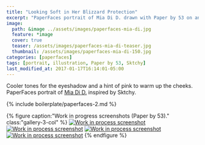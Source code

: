 ```yaml
---
title: "Looking Soft in Her Blizzard Protection"
excerpt: "PaperFaces portrait of Mia Di D. drawn with Paper by 53 on an iPad."
image: 
  path: &image ../assets/images/paperfaces-mia-di.jpg 
  feature: *image
  cover: true
  teaser: /assets/images/paperfaces-mia-di-teaser.jpg
  thumbnail: /assets/images/paperfaces-mia-di-150.jpg
categories: [paperfaces]
tags: [portrait, illustration, Paper by 53, Sktchy]
last_modified_at: 2017-01-17T16:14:01-05:00
---
```


Cooler tones for the eyeshadow and a hint of pink to warm up the cheeks. PaperFaces portrait of [Mia Di D.](http://sktchy.com/BBBOaH ) inspired by Sktchy.

{% include boilerplate/paperfaces-2.md %}

{% figure caption:"Work in progress screenshots (Paper by 53)." class:"gallery-3-col" %}
[![Work in process screenshot](/assets/images/paperfaces-mia-di-process-1-600.jpg)](/assets/images/paperfaces-mia-di-process-1-lg.jpg)
[![Work in process screenshot](/assets/images/paperfaces-mia-di-process-2-600.jpg)](/assets/images/paperfaces-mia-di-process-2-lg.jpg)
[![Work in process screenshot](/assets/images/paperfaces-mia-di-process-3-600.jpg)](/assets/images/paperfaces-mia-di-process-3-lg.jpg)
[![Work in process screenshot](/assets/images/paperfaces-mia-di-process-4-600.jpg)](/assets/images/paperfaces-mia-di-process-4-lg.jpg)
{% endfigure %}
